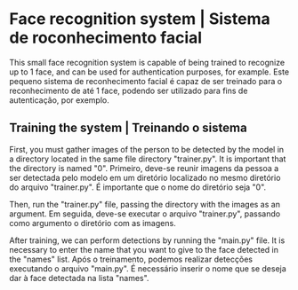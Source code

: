 # Face recognition system | Sistema de roconhecimento facial

This small face recognition system is capable of being trained to recognize up to 1 face, and can be used
for authentication purposes, for example.
Este pequeno sistema de reconhecimento facial é capaz de ser treinado para o reconhecimento de até 1 face,
podendo ser utilizado para fins de autenticação, por exemplo. 

## Training the system | Treinando o sistema
    
First, you must gather images of the person to be detected by the model in a directory located in the same
file directory "trainer.py". It is important that the directory is named "0".
Primeiro, deve-se reunir imagens da pessoa a ser detectada pelo modelo em um diretório localizado no mesmo
diretório do arquivo "trainer.py". É importante que o nome do diretório seja "0".

    
Then, run the "trainer.py" file, passing the directory with the images as an argument.
Em seguida, deve-se executar o arquivo "trainer.py", passando como argumento o diretório com as imagens.

After training, we can perform detections by running the "main.py" file. It is necessary to enter the name
that you want to give to the face detected in the "names" list.
Após o treinamento, podemos realizar detecções executando o arquivo "main.py". É necessário inserir o nome
que se deseja dar à face detectada na lista "names".
